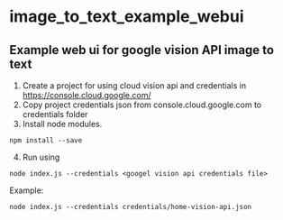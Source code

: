 # image_to_text_example_webui
## Example web ui for google vision API image to text
1. Create a project for using cloud vision api and credentials in https://console.cloud.google.com/
2. Copy project credentials json from console.cloud.google.com to credentials folder
3. Install node modules.
```
npm install --save
```
4. Run using
```
node index.js --credentials <googel vision api credentials file>
```
Example:
```
node index.js --credentials credentials/home-vision-api.json
```
